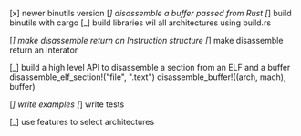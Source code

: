 [x] newer binutils version
[_] disassemble a buffer passed from Rust
[_] build binutils with cargo
[_] build libraries wil all architectures using build.rs

[_] make disassemble return an Instruction structure
[_] make disassemble return an interator

[_] build a high level API to disassemble a section from an ELF and a buffer
    disassemble_elf_section!("file", ".text")
    disassemble_buffer!((arch, mach), buffer)

[_] write examples
[_] write tests

[_] use features to select architectures
